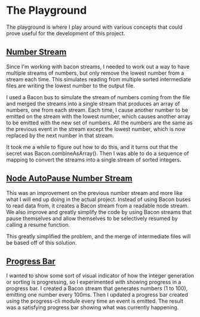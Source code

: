 # The Playground

The playground is where I play around with various concepts that could prove useful for the development of this project.

## [Number Stream](numberStream.js)

Since I'm working with bacon streams, I needed to work out a way to have multiple streams of numbers, but only remove the lowest number from a stream each time. This simulates reading from multiple sorted intermediate files are writing the lowest number to the output file.

I used a Bacon bus to simulate the stream of numbers coming from the file and merged the streams into a single stream that produces an array of numbers, one from each stream. Each time, I cause another number to be emitted on the stream with the lowest number, which causes another array to be emitted with the new set of numbers. All the numbers are the same as the previous event in the stream except the lowest number, which is now replaced by the next number in that stream.

It took me a while to figure out how to do this, and it turns out that the secret was Bacon.combineAsArray(). Then I was able to do a sequence of mapping to convert the
streams into a single stream of sorted integers.

## [Node AutoPause Number Stream](nodeAutoPauseNumberStream.js)

This was an improvement on the previous number stream and more like what I will end up doing in the actual project. Instead of using Bacon buses to read data from, it creates a Bacon stream from a readable node stream. We also improve and greatly simplify the code by using Bacon streams that pause themselves and allow themselves to be selectively resumed by calling a resume function.

This greatly simplified the problem, and the merge of intermediate files will be based off of this solution.

## [Progress Bar](progressBar.js)

I wanted to show some sort of visual indicator of how the integer generation or sorting is progressing, so I experimented with showing progress in a progress bar. I created a Bacon stream that generates numbers (1 to 100), emitting one number every 100ms. Then I updated a progress bar created using the progress-cli module every time an event is emitted. The result was a satisfying progress bar showing what was currently happening.
